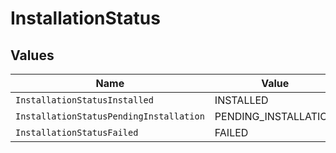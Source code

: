 # InstallationStatus


## Values

| Name                                    | Value                                   |
| --------------------------------------- | --------------------------------------- |
| `InstallationStatusInstalled`           | INSTALLED                               |
| `InstallationStatusPendingInstallation` | PENDING_INSTALLATION                    |
| `InstallationStatusFailed`              | FAILED                                  |